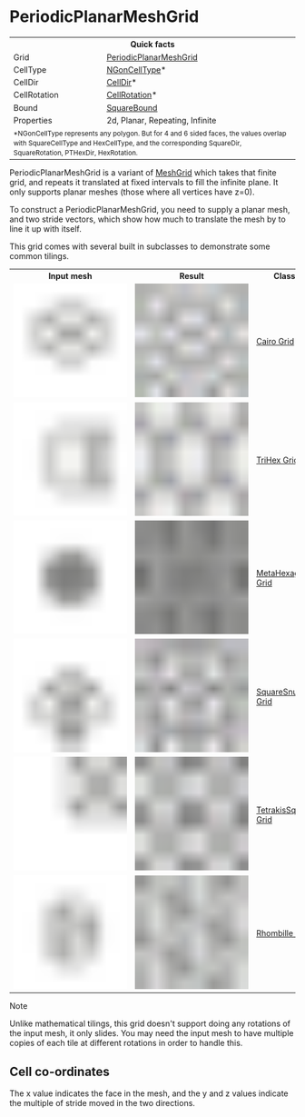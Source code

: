 # PeriodicPlanarMeshGrid

<table>
<tr><th colspan="2">Quick facts</th></tr>
<tr><td>Grid</td><td><a href="xref:Sylves.PeriodicPlanarMeshGrid">PeriodicPlanarMeshGrid</a></td></tr>
<tr><td>CellType</td><td><a href="xref:Sylves.NGonCellType">NGonCellType</a>*</td></tr>
<tr><td>CellDir</td><td><a href="xref:Sylves.CellDir">CellDir</a>*</td></tr>
<tr><td>CellRotation</td><td><a href="xref:Sylves.CellRotation">CellRotation</a>*</td></tr>
<tr><td>Bound</td><td><a href="xref:Sylves.SquareBound">SquareBound</a></td></tr>
<tr><td>Properties</td><td>2d, Planar, Repeating, Infinite</td></tr>
<tr><td colspan="2"><small>*NGonCellType represents any polygon. But for 4 and 6 sided faces, the values overlap with SquareCellType and HexCellType, and the corresponding SquareDir, SquareRotation, PTHexDir, HexRotation.</small></td></tr>
</table>

PeriodicPlanarMeshGrid is a variant of [MeshGrid](meshgrid.md) which takes that finite grid, and repeats it translated at fixed intervals to fill the infinite plane. It only supports planar meshes (those where all vertices have z=0).

To construct a PeriodicPlanarMeshGrid, you need to supply a planar mesh, and two stride vectors, which show how much to translate the mesh by to line it up with itself.

This grid comes with several built in subclasses to demonstrate some common tilings.

<style>
.grid-thumb {width: 200px; min-width: 200px; height: 200px; }
</style>

<table>
<tr>
    <th>Input mesh</th>
    <th>Result</th>
    <th>Class</th>
</tr>
<tr>
    <td><a href="../../images/seeds/cairo.svg"><img class="grid-thumb" src="../../images/seeds/cairo.svg" /></img></td>
    <td><a href="../../images/grids/cairo.svg"><img class="grid-thumb" src="../../images/grids/cairo.svg" /></img></td>
    <td><a href="xref:Sylves.CairoGrid">Cairo Grid</a></td>
</tr>
<tr>
    <td><a href="../../images/seeds/trihex.svg"><img class="grid-thumb" src="../../images/seeds/trihex.svg" /></img></td>
    <td><a href="../../images/grids/trihex.svg"><img class="grid-thumb" src="../../images/grids/trihex.svg" /></img></td>
    <td><a href="xref:Sylves.TriHexGrid">TriHex Grid</a></td>
</tr>
<tr>
    <td><a href="../../images/seeds/metahexagon.svg"><img class="grid-thumb" src="../../images/seeds/metahexagon.svg" /></img></td>
    <td><a href="../../images/grids/metahexagon.svg"><img class="grid-thumb" src="../../images/grids/metahexagon.svg" /></img></td>
    <td><a href="xref:Sylves.MetaHexagonGrid">MetaHexagon Grid</a></td>
</tr>
<tr>
    <td><a href="../../images/seeds/squaresnub.svg"><img class="grid-thumb" src="../../images/seeds/squaresnub.svg" /></img></td>
    <td><a href="../../images/grids/squaresnub.svg"><img class="grid-thumb" src="../../images/grids/squaresnub.svg" /></img></td>
    <td><a href="xref:Sylves.SquareSnubGrid">SquareSnub Grid</a></td>
</tr>
<tr>
    <td><a href="../../images/seeds/tetrakissquare.svg"><img class="grid-thumb" src="../../images/seeds/tetrakissquare.svg" /></img></td>
    <td><a href="../../images/grids/tetrakissquare.svg"><img class="grid-thumb" src="../../images/grids/tetrakissquare.svg" /></img></td>
    <td><a href="xref:Sylves.TetrakisSquareGrid">TetrakisSquare Grid</a></td>
</tr>
<tr>
    <td><a href="../../images/seeds/rhombille.svg"><img class="grid-thumb" src="../../images/seeds/rhombille.svg" /></img></td>
    <td><a href="../../images/grids/rhombille.svg"><img class="grid-thumb" src="../../images/grids/rhombille.svg" /></img></td>
    <td><a href="xref:Sylves.RhombilleGrid">Rhombille Grid</a></td>
</tr>
</table>


> [!Note]
> Unlike mathematical tilings, this grid doesn't support doing any rotations of the input mesh, it only slides. You may need the input mesh to have multiple copies of each tile at different rotations in order to handle this.

## Cell co-ordinates

The x value indicates the face in the mesh, and the y and z values indicate the multiple of stride moved in the two directions.
